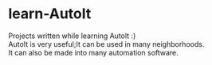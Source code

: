 # learn-AutoIt
Projects written while learning Autolt :)  
AutoIt is very useful;It can be used in many neighborhoods.  
It can also be made into many automation software.  
